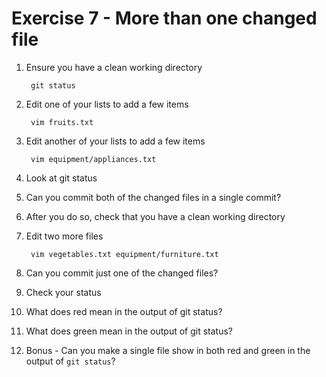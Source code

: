 # Exercise 7 - More than one changed file

1. Ensure you have a clean working directory

        git status

2. Edit one of your lists to add a few items

        vim fruits.txt

3. Edit another of your lists to add a few items

        vim equipment/appliances.txt

4. Look at git status

5. Can you commit both of the changed files in a single commit?

6. After you do so, check that you have a clean working directory

7. Edit two more files

        vim vegetables.txt equipment/furniture.txt

8. Can you commit just one of the changed files?

9. Check your status

10. What does red mean in the output of git status?

11. What does green mean in the output of git status?

12. Bonus - Can you make a single file show in both red and green
    in the output of `git status`?

